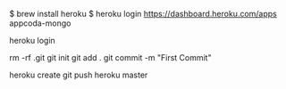 $ brew install heroku
$ heroku login
https://dashboard.heroku.com/apps
appcoda-mongo

heroku login 

rm -rf .git
git init
git add .
git commit -m "First Commit"

heroku create
git push heroku master
